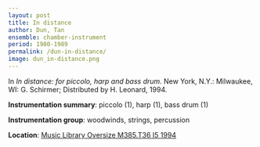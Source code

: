 ```yaml
---
layout: post
title: In distance
author: Dun, Tan
ensemble: chamber-instrument
period: 1980-1989
permalink: /dun-in-distance/
image: dun_in-distance.png
---
```


In *In distance: for piccolo, harp and bass drum.* New York, N.Y.: Milwaukee, WI: G. Schirmer; Distributed by H. Leonard, 1994.

**Instrumentation summary**: piccolo (1), harp (1), bass drum (1)

**Instrumentation group**: woodwinds, strings, percussion

**Location**: <a href="https://tufts-primo.hosted.exlibrisgroup.com/permalink/f/bnf7qa/01TUN_ALMA2183052700003851" target="_blank">Music Library Oversize M385.T36 I5 1994</a>
